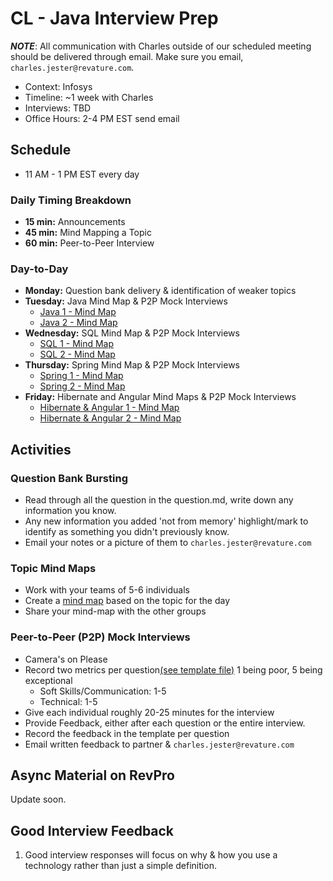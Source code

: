 # CL - Java Interview Prep

**_NOTE_**: All communication with Charles outside of our scheduled meeting should be delivered through email. Make sure you email, `charles.jester@revature.com`.

-   Context: Infosys
-   Timeline: ~1 week with Charles
-   Interviews: TBD
-   Office Hours: 2-4 PM EST send email

## Schedule

-   11 AM - 1 PM EST every day

### Daily Timing Breakdown

-   **15 min:** Announcements
-   **45 min:** Mind Mapping a Topic
-   **60 min:** Peer-to-Peer Interview

### Day-to-Day

-   **Monday:** Question bank delivery & identification of weaker topics
-   **Tuesday:** Java Mind Map & P2P Mock Interviews
    -  [Java 1 - Mind Map](https://miro.com/welcomeonboard/emwwTEt3REFuZFpUWUVndFY1ZWRLcHE3bzVJaVlsTU1DRVM0NkpoSGh4dGs2MnpIUmxlMEpMdDBqSDgyT244RHwzNDU4NzY0NTU5MTAxNjUwOTY2fDI=?share_link_id=773878705288)
    -  [Java 2 - Mind Map](https://miro.com/welcomeonboard/NE9NSWtvTGdpeHhqSXV5bzA4SnZTaVhGMURTR3ZNUXZvN29TTk9OcEN4Z2xLTFA1SjRSeXZabW5wRG15TkFUbnwzNDU4NzY0NTU5MTAxNjUwOTY2fDI=?share_link_id=301209048785)
-   **Wednesday:** SQL Mind Map & P2P Mock Interviews
    -   [SQL 1 - Mind Map](https://miro.com/welcomeonboard/RWNMUEd2bWVkbGxRdHp2MnJHUTRNSDVLWXN4MVBKb2VuaXNPbTBZTDVIYU9HbWNJVndZNVV2a1dXQ2Q2QmtYMHwzNDU4NzY0NTM0Njg0ODYwMjI5fDI=?share_link_id=95136095152)
    -   [SQL 2 - Mind Map](https://miro.com/app/board/uXjVNvnzB5s=/)
-   **Thursday:** Spring Mind Map & P2P Mock Interviews
    -   [Spring 1 - Mind Map]()
    -   [Spring 2 - Mind Map]()
-   **Friday:** Hibernate and Angular Mind Maps & P2P Mock Interviews
    -   [Hibernate & Angular 1 - Mind Map]()
    -   [Hibernate & Angular 2 - Mind Map]()

## Activities

### Question Bank Bursting

-   Read through all the question in the question.md, write down any information you know.
-   Any new information you added 'not from memory' highlight/mark to identify as something you didn't previously know.
-   Email your notes or a picture of them to `charles.jester@revature.com`

### Topic Mind Maps

-   Work with your teams of 5-6 individuals
-   Create a [mind map](https://simplemind.eu/how-to-mind-map/basics/) based on the topic for the day
-   Share your mind-map with the other groups

### Peer-to-Peer (P2P) Mock Interviews

-   Camera's on Please
-   Record two metrics per question[(see template file)](interview-feedback-template.md) 1 being poor, 5 being exceptional
    -   Soft Skills/Communication: 1-5
    -   Technical: 1-5
-   Give each individual roughly 20-25 minutes for the interview
-   Provide Feedback, either after each question or the entire interview.
-   Record the feedback in the template per question
-   Email written feedback to partner & `charles.jester@revature.com`



## Async Material on RevPro

Update soon.

## Good Interview Feedback

1. Good interview responses will focus on why & how you use a technology rather than just a simple definition.

